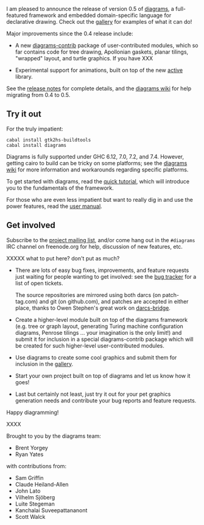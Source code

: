 I am pleased to announce the release of version 0.5 of
[diagrams](http://projects.haskell.org/diagrams), a full-featured
framework and embedded domain-specific language for declarative
drawing.  Check out the
[gallery](http://projects.haskell.org/diagrams) for examples of what
it can do!

Major improvements since the 0.4 release include:

  * A new
    [diagrams-contrib](http://hackage.haskell.org/package/diagrams%2Dcontrib)
    package of user-contributed modules, which so far contains code
    for tree drawing, Apollonian gaskets, planar tilings, "wrapped"
    layout, and turtle graphics.  If you have  XXX

  * Experimental support for animations, built on top of the new
    [active](http://hackage.haskell.org/package/active) library.

See the [release notes](http://projects.haskell.org/diagrams/releases.html) for
complete details, and the
[diagrams wiki](http://www.haskell.org/haskellwiki/Diagrams/Migrate0.5)
for help migrating from 0.4 to 0.5.

Try it out
----------

For the truly impatient:

    cabal install gtk2hs-buildtools
    cabal install diagrams

Diagrams is fully supported under GHC 6.12, 7.0, 7.2, and 7.4.
However, getting cairo to build can be tricky on some platforms; see
the [diagrams wiki](http://www.haskell.org/haskellwiki/Diagrams) for
more information and workarounds regarding specific platforms.

To get started with diagrams, read the
[quick tutorial](http://projects.haskell.org/diagrams/tutorial/DiagramsTutorial.html),
which will introduce you to the fundamentals of the framework.

For those who are even less impatient but want to really dig in and
use the power features, read the
[user manual](http://projects.haskell.org/manual/diagrams-manual.html).

Get involved
------------

Subscribe to the
[project mailing list](http://groups.google.com/group/diagrams-discuss),
and/or come hang out in the `#diagrams` IRC channel on freenode.org
for help, discussion of new features, etc.

XXXXX  what to put here?  don't put as much?

* There are lots of easy bug fixes, improvements, and feature requests
  just waiting for people wanting to get involved: see the
  [bug tracker](http://code.google.com/p/diagrams/issues/list) for a
  list of open tickets.

  The source repositories are mirrored using both darcs (on
  patch-tag.com) and git (on github.com), and patches are accepted in
  either place, thanks to Owen Stephen's great work on
  [darcs-bridge](http://wiki.darcs.net/DarcsBridgeUsage).

* Create a higher-level module built on top of the diagrams framework
  (e.g. tree or graph layout, generating Turing machine configuration
  diagrams, Penrose tilings ... your imagination is the only limit!)
  and submit it for inclusion in a special diagrams-contrib package
  which will be created for such higher-level user-contributed modules.

* Use diagrams to create some cool graphics and submit them for
  inclusion in the [gallery](http://projects.haskell.org/diagrams/gallery.html).

* Start your own project built on top of diagrams and let us know how
  it goes!

* Last but certainly not least, just try it out for your pet graphics
  generation needs and contribute your bug reports and feature
  requests.


Happy diagramming!

XXXX


Brought to you by the diagrams team:

* Brent Yorgey
* Ryan Yates

with contributions from:

* Sam Griffin
* Claude Heiland-Allen
* John Lato
* Vilhelm Sjöberg
* Luite Stegeman
* Kanchalai Suveepattananont
* Scott Walck

